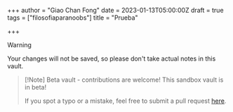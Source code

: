+++
author = "Giao Chan Fong"
date = 2023-01-13T05:00:00Z
draft = true
tags = ["filosofiaparanoobs"]
title = "Prueba"

+++
> [!Warning]
> Your changes will not be saved, so please don't take actual notes in this vault.

> [!Note] Beta vault - contributions are welcome!
> This sandbox vault is in beta!
> 
> If you spot a typo or a mistake, feel free to submit a pull request [here](https://github.com/obsidianmd/obsidian-docs/tree/master/Sandbox).